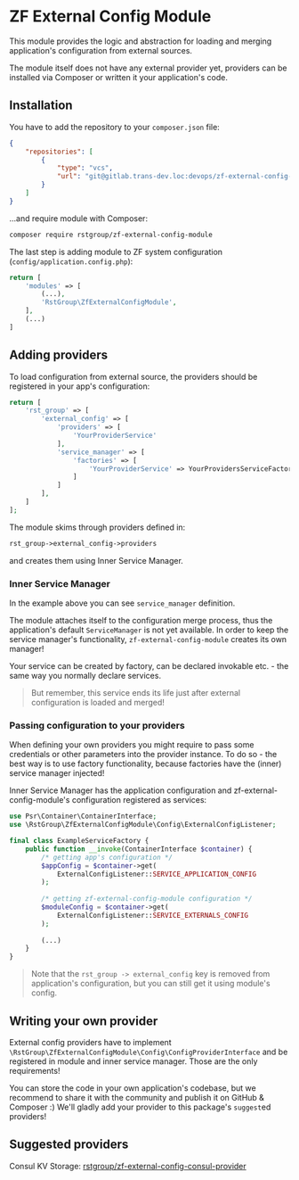 # ZF External Config Module

This module provides the logic and abstraction for loading and merging application's 
configuration from external sources.

The module itself does not have any external provider yet, providers can be installed
via Composer or written it your application's code.

## Installation

You have to add the repository to your `composer.json` file:

```json
{
    "repositories": [
        {
            "type": "vcs",
            "url": "git@gitlab.trans-dev.loc:devops/zf-external-config-module.git"
        }
    ]
}
```

...and require module with Composer:

```bash
composer require rstgroup/zf-external-config-module
```

The last step is adding module to ZF system configuration (`config/application.config.php`):
```php
return [
    'modules' => [
        (...),
        'RstGroup\ZfExternalConfigModule',
    ],
    (...)
]
```

## Adding providers

To load configuration from external source, the providers should be registered in your app's configuration:

```php
return [
    'rst_group' => [
        'external_config' => [
            'providers' => [
                'YourProviderService'
            ],
            'service_manager' => [
                'factories' => [
                    'YourProviderService' => YourProvidersServiceFactory::class
                ]
            ]
        ],
    ]
];
```

The module skims through providers defined in: 
```php
rst_group->external_config->providers
````
and creates them using Inner Service Manager.

### Inner Service Manager

In the example above you can see `service_manager` definition. 

The module attaches itself to the configuration merge process, thus the application's default `ServiceManager`
is not yet available. In order to keep the service manager's functionality, `zf-external-config-module`
creates its own manager!

Your service can be created by factory, can be declared invokable etc. - the same way you
normally declare services. 

>   But remember, this service ends its life just after external configuration is loaded
>   and merged!

### Passing configuration to your providers

When defining your own providers you might require to pass some credentials or other
parameters into the provider instance. To do so - the best way is to use factory
functionality, because factories have the (inner) service manager injected! 

Inner Service Manager has the application configuration and zf-external-config-module's 
configuration registered as services:

```php
use Psr\Container\ContainerInterface;
use \RstGroup\ZfExternalConfigModule\Config\ExternalConfigListener;

final class ExampleServiceFactory {
    public function __invoke(ContainerInterface $container) {
        /* getting app's configuration */
        $appConfig = $container->get(
            ExternalConfigListener::SERVICE_APPLICATION_CONFIG
        );
        
        /* getting zf-external-config-module configuration */
        $moduleConfig = $container->get(
            ExternalConfigListener::SERVICE_EXTERNALS_CONFIG
        );
        
        (...)
    }
}
```

>   Note that the `rst_group -> external_config` key is removed from application's configuration,
>   but you can still get it using module's config.

## Writing your own provider

External config providers have to implement `\RstGroup\ZfExternalConfigModule\Config\ConfigProviderInterface`
and be registered in module and inner service manager. Those are the only requirements!  

You can store the code in your own application's codebase, but we recommend to
share it with the community and publish it on GitHub & Composer :) We'll gladly add your
provider to this package's `suggest`ed providers! 

## Suggested providers

Consul KV Storage: [rstgroup/zf-external-config-consul-provider](https://gitlab.trans-dev.loc/devops/zf-external-config-consul-provider)
